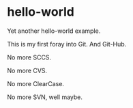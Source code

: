 # hello-world
Yet another hello-world example.

This is my first foray into Git. And Git-Hub. <p>
No more SCCS. <p>
No more CVS. <p>
No more ClearCase. <p>
No more SVN, well maybe.
